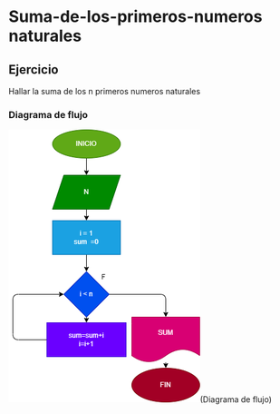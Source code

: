 # Suma-de-los-primeros-numeros naturales
## Ejercicio
Hallar la suma  de los n primeros numeros naturales
### Diagrama de flujo
![Diagrama de flujo](diagrama.png)(Diagrama de flujo)